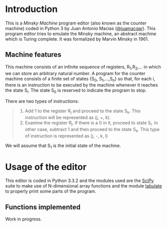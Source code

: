 Introduction
============
This is a *Minsky Machine* program editor (also known as the counter machine) coded in Python 3 by Juan Antonio Macías
([@juamacgar](http://www.twitter.com/juamacgar)).
This program editor tries to emulate the Minsky machine, an abstract machine which is Turing complete. It was formalized
by Marvin Minsky in 1961.

Machine features
----------------
This machine consists of an infinite sequence of registers, R<sub>1</sub>,R<sub>2</sub>,... in which we can store an
arbitrary natural number.
A program for the counter machine consists of a finite set of states {S<sub>0</sub>, S<sub>1</sub>,...,S<sub>n</sub>}
so that, for each i, there is an instruction to be executed by the machine whenever it reaches the state S<sub>i</sub>.
The state S<sub>0</sub> is reserved to indicate the program to stop.

There are two types of instructions:
> 1. Add 1 to the register R<sub>j</sub> and proceed to the state S<sub>k</sub>.
>    This instruction will be represented as (j, +, k).
> 2. Examine the register R<sub>j</sub>. If there is a 0 in it, proceed to state S<sub>l</sub>. In other case,
>    subtract 1 and then proceed to the state S<sub>k</sub>.
>    This type of instruction is represented as (j, -, k, l)

We will assume that S<sub>1</sub> is the initial state of the machine.

Usage of the editor
===================
This editor is coded in Python 3.3.2 and the modules used are the [SciPy](http://scipy.org/) suite to make use of
N-dimensional array functions and the module [tabulate](https://pypi.python.org/pypi/tabulate) to properly print some
parts of the program.

Functions implemented
---------------------
Work in progress.
